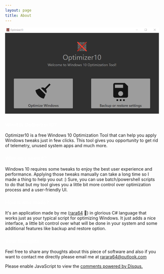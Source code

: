 ```yaml
---
layout: page
title: About
---
```


<style>
  h1, h2, h3, h4, h5 ,h6 {
    color: rgba(255,255,255,0.8);
  }
</style>

<img src="/Optimizer10_1.gif"/>

### What is Optimizer10?

Optimizer10 is a free Windows 10 Optimization Tool that can help you apply Windows tweaks just in few clicks. This tool gives you opportunity to get rid of telemetry, unused system apps and much more. 

### Why do I need it?
Windows 10 requires some tweaks to enjoy the best user experience and performance. Applying those tweaks manually can take a long time so I made a thing to help you out :)
Sure, you can use batch/powershell scripts to do that but my tool gives you a little bit more control over optimization process and a user-friendly UI.

### How it was made?
It's an application made by me (<a href="https://github.com/rara64">rara64</a> 👋) in glorious C# language that works just as your typical script for optimizing Windows. It just adds a nice interface, a little bit control over what will be done in your system and some additional features like backup and restore option.

### Your thoughts
Feel free to share any thoughts about this piece of software and also if you want to contact me directly please email me at rarara64@outlook.com
<div id="disqus_thread"></div>
<script>
      (function() {
      var d = document, s = d.createElement('script');
      s.src = 'https://optimizer10.disqus.com/embed.js';
      s.setAttribute('data-timestamp', +new Date());
      (d.head || d.body).appendChild(s);
      })();
</script>
<noscript>Please enable JavaScript to view the <a href="https://disqus.com/?ref_noscript">comments powered by Disqus.</a></noscript>